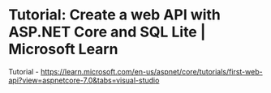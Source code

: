 # Tutorial: Create a web API with ASP.NET Core and SQL Lite | Microsoft Learn

Tutorial - https://learn.microsoft.com/en-us/aspnet/core/tutorials/first-web-api?view=aspnetcore-7.0&tabs=visual-studio

